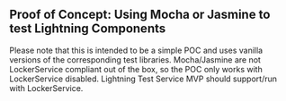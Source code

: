 ## Proof of Concept: Using Mocha or Jasmine to test Lightning Components

Please note that this is intended to be a simple POC and uses vanilla versions of the corresponding test libraries. Mocha/Jasmine are not LockerService compliant out of the box, so the POC only works with LockerService disabled. Lightning Test Service MVP should support/run with LockerService. 
